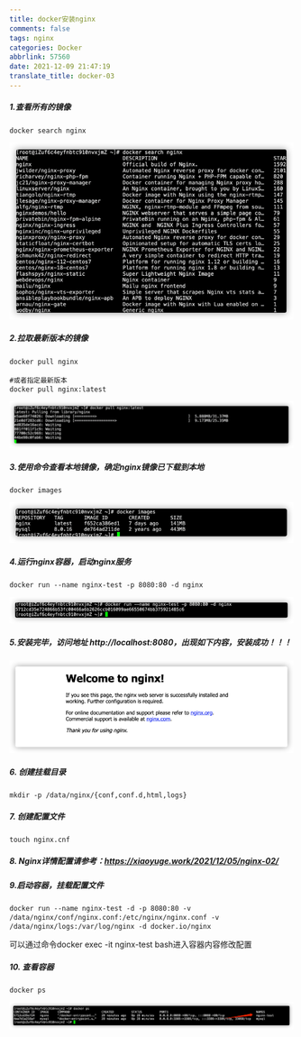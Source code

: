 ```yaml
---
title: docker安装nginx
comments: false
tags: nginx
categories: Docker
abbrlink: 57560
date: 2021-12-09 21:47:19
translate_title: docker-03
---
```

##### 1.查看所有的镜像
```shell
docker search nginx
```
![](./docker-nginx/1.png)
##### 2.拉取最新版本的镜像
```shell
docker pull nginx

#或者指定最新版本
docker pull nginx:latest
```
![](./docker-nginx/2.png)

##### 3.使用命令查看本地镜像，确定nginx镜像已下载到本地
```shell
docker images
```
![](./docker-nginx/3.png)

##### 4.运行nginx容器，启动nginx服务
```shell
docker run --name nginx-test -p 8080:80 -d nginx
```
![](./docker-nginx/4.png)
##### 5.安装完毕，访问地址 http://localhost:8080，出现如下内容，安装成功！！！
![](./docker-nginx/5.png)

##### 6. 创建挂载目录
```shell
mkdir -p /data/nginx/{conf,conf.d,html,logs}
```
##### 7. 创建配置文件
```shell
touch nginx.cnf
```
##### 8. Nginx详情配置请参考：https://xiaoyuge.work/2021/12/05/nginx-02/

##### 9.启动容器，挂载配置文件
```shell
docker run --name nginx-test -d -p 8080:80 -v /data/nginx/conf/nginx.conf:/etc/nginx/nginx.conf -v /data/nginx/logs:/var/log/nginx -d docker.io/nginx
```
可以通过命令docker exec -it nginx-test bash进入容器内容修改配置
##### 10. 查看容器
```shell
docker ps
```
![查看容器](./docker-nginx/6.png)